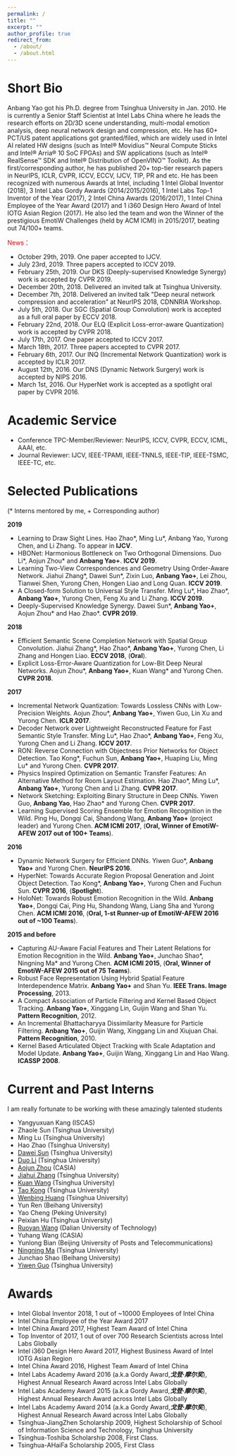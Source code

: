 ```yaml
---
permalink: /
title: ""
excerpt: ""
author_profile: true
redirect_from: 
  - /about/
  - /about.html
---
```


Short Bio
=====

Anbang Yao got his Ph.D. degree from Tsinghua University in Jan. 2010. He is currently a Senior Staff Scientist at Intel Labs China where he leads the research efforts on 2D/3D scene understanding, multi-modal emotion analysis, deep neural network design and compression, etc. He has 60+ PCT/US patent applications got granted/filed, which are widely used in Intel AI related HW designs (such as Intel® Movidius™ Neural Compute Sticks and Intel® Arria® 10  SoC FPGAs) and SW applications (such as Intel® RealSense™ SDK and Intel® Distribution of OpenVINO™ Toolkit). As the first/corresponding author, he has published 20+ top-tier research papers in NeurIPS, ICLR, CVPR, ICCV, ECCV, IJCV, TIP, PR and etc. He has been recognized with numerous Awards at Intel, including 1 Intel Global Inventor (2018), 3 Intel Labs Gordy Awards (2014/2015/2016), 1 Intel Labs Top-1 Inventor of the Year (2017), 2 Intel China Awards (2016/2017), 1 Intel China Employee of the Year Award (2017) and 1 i360 Design Hero Award of Intel IOTG Asian Region (2017). He also led the team and won the Winner of the prestigious EmotiW Challenges (held by ACM ICMI) in 2015/2017, beating out 74/100+ teams. 

<font color="red">News：</font> 
+ October 29th, 2019. One paper accepted to IJCV.
+ July 23rd, 2019. Three papers accepted to ICCV 2019.
+ February 25th, 2019. Our DKS (Deeply-supervised Knowledge Synergy) work is accepted by CVPR 2019.
+ December 20th, 2018. Delivered an invited talk at Tsinghua University.
+ December 7th, 2018. Delivered an invited talk "Deep neural network compression and acceleration" at NeurIPS 2018, CDNNRIA Workshop.
+ July 5th, 2018. Our SGC (Spatial Group Convolution) work is accepted as a full oral paper by ECCV 2018.
+ February 22nd, 2018. Our ELQ (Explicit Loss-error-aware Quantization) work is accepted by CVPR 2018.
+ July 17th, 2017. One paper accepted to ICCV 2017.
+ March 18th, 2017. Three papers accepted to CVPR 2017.
+ February 6th, 2017. Our INQ (Incremental Network Quantization) work is accepted by ICLR 2017.
+ August 12th, 2016. Our DNS (Dynamic Network Surgery) work is accepted by NIPS 2016.
+ March 1st, 2016. Our HyperNet work is accepted as a spotlight oral paper by CVPR 2016.

Academic Service
=====

+ Conference TPC-Member/Reviewer: NeurIPS, ICCV, CVPR, ECCV, ICML, AAAI, etc.
+ Journal Reviewer: IJCV, IEEE-TPAMI, IEEE-TNNLS, IEEE-TIP, IEEE-TSMC, IEEE-TC, etc.

Selected Publications
=====

(\* Interns mentored by me, \+ Corresponding author)

**2019**

+ Learning to Draw Sight Lines. Hao Zhao\*, Ming Lu\*, Anbang Yao, Yurong Chen, and Li Zhang. To appear in **IJCV**.
+ HBONet: Harmonious Bottleneck on Two Orthogonal Dimensions. Duo Li\*, Aojun Zhou\* and **Anbang Yao+**. **ICCV 2019**.
+ Learning Two-View Correspondences and Geometry Using Order-Aware Network. Jiahui Zhang\*, Dawei Sun\*, Zixin Luo, **Anbang Yao+**, Lei Zhou, Tianwei Shen, Yurong Chen, Hongen Liao and Long Quan. **ICCV 2019**.
+ A Closed-form Solution to Universal Style Transfer. Ming Lu\*, Hao Zhao\*, **Anbang Yao+**, Yurong Chen, Feng Xu and Li Zhang. **ICCV 2019**.
+ Deeply-Supervised Knowledge Synergy. Dawei Sun\*, **Anbang Yao+**, Aojun Zhou\* and Hao Zhao\*. **CVPR 2019**.

**2018**

+ Efficient Semantic Scene Completion Network with Spatial Group Convolution. Jiahui Zhang\*, Hao Zhao\*, **Anbang Yao+**, Yurong Chen, Li Zhang and Hongen Liao. **ECCV 2018**, (**Oral**).
+ Explicit Loss-Error-Aware Quantization for Low-Bit Deep Neural Networks.  Aojun Zhou\*, **Anbang Yao+**, Kuan Wang\* and Yurong Chen. **CVPR 2018**.

**2017**

+ Incremental Network Quantization: Towards Lossless CNNs with Low-Precision Weights. Aojun Zhou\*, **Anbang Yao+**, Yiwen Guo, Lin Xu and Yurong Chen. **ICLR 2017**.
+ Decoder Network over Lightweight Reconstructed Feature for Fast Semantic Style Transfer. Ming Lu\*, Hao Zhao\*, **Anbang Yao+**, Feng Xu, Yurong Chen and Li Zhang. **ICCV 2017**.
+ RON: Reverse Connection with Objectness Prior Networks for Object Detection. Tao Kong\*, Fuchun Sun, **Anbang Yao+**, Huaping Liu, Ming Lu* and Yurong Chen. **CVPR 2017**.
+ Physics Inspired Optimization on Semantic Transfer Features: An Alternative Method for Room Layout Estimation. Hao Zhao\*, Ming Lu\*, **Anbang Yao+**, Yurong Chen and Li Zhang. **CVPR 2017**.
+ Network Sketching: Exploiting Binary Structure in Deep CNNs. Yiwen Guo, **Anbang Yao**, Hao Zhao\* and Yurong Chen. **CVPR 2017**.
+ Learning Supervised Scoring Ensemble for Emotion Recognition in the Wild. Ping Hu, Dongqi Cai, Shandong Wang, **Anbang Yao+** (project leader) and Yurong Chen. **ACM ICMI 2017**, (**Oral, Winner of EmotiW-AFEW 2017 out of 100+ Teams**).

**2016**

+ Dynamic Network Surgery for Efficient DNNs. Yiwen Guo\*, **Anbang Yao+** and Yurong Chen. **NeurIPS 2016**.
+ HyperNet: Towards Accurate Region Proposal Generation and Joint Object Detection. Tao Kong\*, **Anbang Yao+**, Yurong Chen and Fuchun Sun. **CVPR 2016**, (**Spotlight**).
+ HoloNet: Towards Robust Emotion Recognition in the Wild. **Anbang Yao+**, Dongqi Cai, Ping Hu, Shandong Wang, Liang Sha and Yurong Chen. **ACM ICMI 2016**, (**Oral, 1-st Runner-up of EmotiW-AFEW 2016 out of ~100 Teams**).

**2015 and before**

+ Capturing AU-Aware Facial Features and Their Latent Relations for Emotion Recognition in the Wild. **Anbang Yao+**, Junchao Shao\*, Ningning Ma\* and Yurong Chen. **ACM ICMI 2015**, (**Oral, Winner of EmotiW-AFEW 2015 out of 75 Teams**).
+ Robust Face Representation Using Hybrid Spatial Feature Interdependence Matrix. **Anbang Yao+** and Shan Yu. **IEEE Trans. Image Processing**, 2013.
+ A Compact Association of Particle Filtering and Kernel Based Object Tracking. **Anbang Yao+**, Xinggang Lin, Guijin Wang and Shan Yu. **Pattern Recognition**, 2012.
+ An Incremental Bhattacharyya Dissimilarity Measure for Particle Filtering. **Anbang Yao+**, Guijin Wang, Xinggang Lin and Xiujuan Chai. **Pattern Recognition**, 2010.
+ Kernel Based Articulated Object Tracking with Scale Adaptation and Model Update. **Anbang Yao+**, Guijin Wang, Xinggang Lin and Hao Wang. **ICASSP 2008**.

Current and Past Interns
=====

I am really fortunate to be working with these amazingly talented students

+ Yangyuxuan Kang (ISCAS)
+ Zhaole Sun (Tsinghua University)
+ Ming Lu (Tsinghua University)
+ Hao Zhao (Tsinghua University)
+ [Dawei Sun](https://daweisun.me) (Tsinghua University)
+ [Duo Li](http://home.cse.ust.hk/~dlibh/) (Tsinghua University)
+ [Aojun Zhou](https://scholar.google.com/citations?user=cC8lXi8AAAAJ&hl=zh-CN) (CASIA) 
+ [Jiahui Zhang](https://scholar.google.com/citations?user=l8YDfhgAAAAJ&hl=en) (Tsinghua University)
+ [Kuan Wang](https://scholar.google.com/citations?user=sGtYJngAAAAJ&hl=en) (Tsinghua University)
+ [Tao Kong](https://scholar.google.com/citations?user=kSUXLPkAAAAJ&hl=en) (Tsinghua University) 
+ [Wenbing Huang](https://sites.google.com/site/wenbinghuangshomepage/) (Tsinghua University) 
+ Yun Ren (Beihang University) 
+ Yao Cheng (Peking University) 
+ Peixian Hu (Tsinghua University) 
+ [Ruoyan Wang](https://www.linkedin.com/in/ruoyan-wang) (Dalian University of Technology) 
+ Yuhang Wang (CASIA)
+ Yunlong Bian (Beijing University of Posts and Telecommunications) 
+ [Ningning Ma](https://scholar.google.com/citations?user=vOAzYlcAAAAJ&hl=en&oi=sra) (Tsinghua University) 
+ Junchao Shao (Beihang University) 
+ [Yiwen Guo](https://scholar.google.com/citations?user=oi_lEwYAAAAJ&hl=en) (Tsinghua University)

Awards
=====

+ Intel Global Inventor 2018, 1 out of ~10000 Employees of Intel China 
+ Intel China Employee of the Year Award 2017 	
+ Intel China Award 2017, Highest Team Award of Intel China 
+ Top Inventor of 2017, 1 out of over 700 Research Scientists across Intel Labs Globally 
+ Intel i360 Design Hero Award 2017, Highest Business Award of Intel IOTG Asian Region 
+ Intel China Award 2016, Highest Team Award of Intel China 
+ Intel Labs Academy Award 2016 (a.k.a Gordy Award,***戈登·摩尔奖***), Highest Annual Research Award across Intel Labs Globally
+ Intel Labs Academy Award 2015 (a.k.a Gordy Award,***戈登·摩尔奖***), Highest Annual Research Award across Intel Labs Globally
+ Intel Labs Academy Award 2014 (a.k.a Gordy Award,***戈登·摩尔奖***), Highest Annual Research Award across Intel Labs Globally
+ Tsinghua-JiangZhen Scholarship 2009, Highest Scholarship of School of Information Science and Technology, Tsinghua University 
+ Tsinghua-Toshiba Scholarship 2008, First Class.	
+ Tsinghua-AHaiFa Scholarship 2005, First Class
